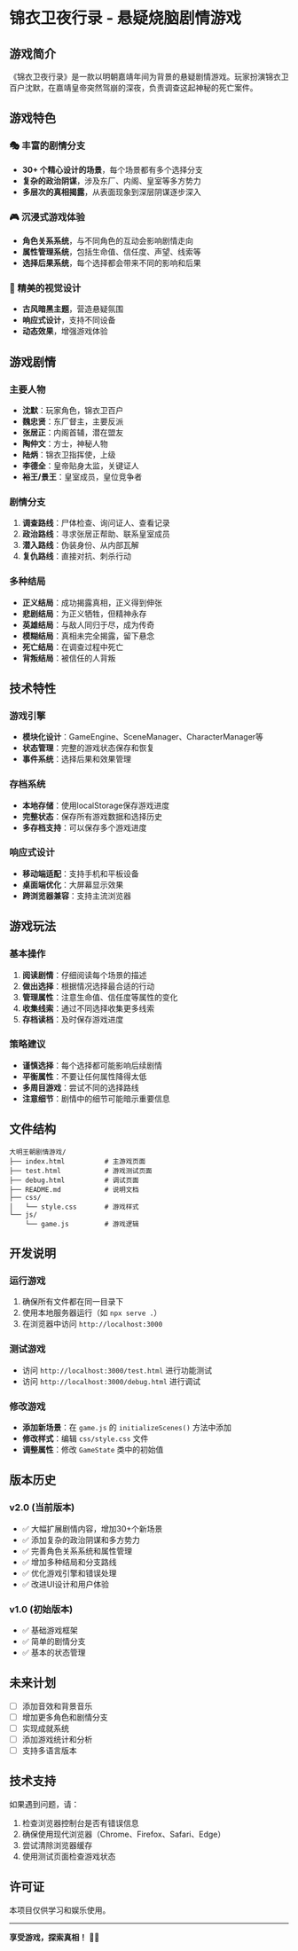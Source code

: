 # 锦衣卫夜行录 - 悬疑烧脑剧情游戏

## 游戏简介

《锦衣卫夜行录》是一款以明朝嘉靖年间为背景的悬疑剧情游戏。玩家扮演锦衣卫百户沈默，在嘉靖皇帝突然驾崩的深夜，负责调查这起神秘的死亡案件。

## 游戏特色

### 🎭 丰富的剧情分支
- **30+ 个精心设计的场景**，每个场景都有多个选择分支
- **复杂的政治阴谋**，涉及东厂、内阁、皇室等多方势力
- **多层次的真相揭露**，从表面现象到深层阴谋逐步深入

### 🎮 沉浸式游戏体验
- **角色关系系统**，与不同角色的互动会影响剧情走向
- **属性管理系统**，包括生命值、信任度、声望、线索等
- **选择后果系统**，每个选择都会带来不同的影响和后果

### 🎨 精美的视觉设计
- **古风暗黑主题**，营造悬疑氛围
- **响应式设计**，支持不同设备
- **动态效果**，增强游戏体验

## 游戏剧情

### 主要人物
- **沈默**：玩家角色，锦衣卫百户
- **魏忠贤**：东厂督主，主要反派
- **张居正**：内阁首辅，潜在盟友
- **陶仲文**：方士，神秘人物
- **陆炳**：锦衣卫指挥使，上级
- **李德全**：皇帝贴身太监，关键证人
- **裕王/景王**：皇室成员，皇位竞争者

### 剧情分支
1. **调查路线**：尸体检查、询问证人、查看记录
2. **政治路线**：寻求张居正帮助、联系皇室成员
3. **潜入路线**：伪装身份、从内部瓦解
4. **复仇路线**：直接对抗、刺杀行动

### 多种结局
- **正义结局**：成功揭露真相，正义得到伸张
- **悲剧结局**：为正义牺牲，但精神永存
- **英雄结局**：与敌人同归于尽，成为传奇
- **模糊结局**：真相未完全揭露，留下悬念
- **死亡结局**：在调查过程中死亡
- **背叛结局**：被信任的人背叛

## 技术特性

### 游戏引擎
- **模块化设计**：GameEngine、SceneManager、CharacterManager等
- **状态管理**：完整的游戏状态保存和恢复
- **事件系统**：选择后果和效果管理

### 存档系统
- **本地存储**：使用localStorage保存游戏进度
- **完整状态**：保存所有游戏数据和选择历史
- **多存档支持**：可以保存多个游戏进度

### 响应式设计
- **移动端适配**：支持手机和平板设备
- **桌面端优化**：大屏幕显示效果
- **跨浏览器兼容**：支持主流浏览器

## 游戏玩法

### 基本操作
1. **阅读剧情**：仔细阅读每个场景的描述
2. **做出选择**：根据情况选择最合适的行动
3. **管理属性**：注意生命值、信任度等属性的变化
4. **收集线索**：通过不同选择收集更多线索
5. **存档读档**：及时保存游戏进度

### 策略建议
- **谨慎选择**：每个选择都可能影响后续剧情
- **平衡属性**：不要让任何属性降得太低
- **多周目游戏**：尝试不同的选择路线
- **注意细节**：剧情中的细节可能暗示重要信息

## 文件结构

```
大明王朝剧情游戏/
├── index.html          # 主游戏页面
├── test.html           # 游戏测试页面
├── debug.html          # 调试页面
├── README.md           # 说明文档
├── css/
│   └── style.css       # 游戏样式
└── js/
    └── game.js         # 游戏逻辑
```

## 开发说明

### 运行游戏
1. 确保所有文件都在同一目录下
2. 使用本地服务器运行（如 `npx serve .`）
3. 在浏览器中访问 `http://localhost:3000`

### 测试游戏
- 访问 `http://localhost:3000/test.html` 进行功能测试
- 访问 `http://localhost:3000/debug.html` 进行调试

### 修改游戏
- **添加新场景**：在 `game.js` 的 `initializeScenes()` 方法中添加
- **修改样式**：编辑 `css/style.css` 文件
- **调整属性**：修改 `GameState` 类中的初始值

## 版本历史

### v2.0 (当前版本)
- ✅ 大幅扩展剧情内容，增加30+个新场景
- ✅ 添加复杂的政治阴谋和多方势力
- ✅ 完善角色关系系统和属性管理
- ✅ 增加多种结局和分支路线
- ✅ 优化游戏引擎和错误处理
- ✅ 改进UI设计和用户体验

### v1.0 (初始版本)
- ✅ 基础游戏框架
- ✅ 简单的剧情分支
- ✅ 基本的状态管理

## 未来计划

- [ ] 添加音效和背景音乐
- [ ] 增加更多角色和剧情分支
- [ ] 实现成就系统
- [ ] 添加游戏统计和分析
- [ ] 支持多语言版本

## 技术支持

如果遇到问题，请：
1. 检查浏览器控制台是否有错误信息
2. 确保使用现代浏览器（Chrome、Firefox、Safari、Edge）
3. 尝试清除浏览器缓存
4. 使用测试页面检查游戏状态

## 许可证

本项目仅供学习和娱乐使用。

---

**享受游戏，探索真相！** 🕵️‍♂️
